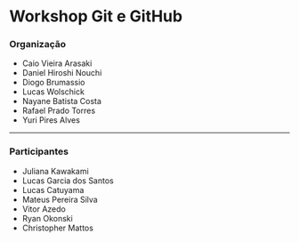 # Workshop Git e GitHub

### Organização
- Caio Vieira Arasaki
- Daniel Hiroshi Nouchi
- Diogo Brumassio
- Lucas Wolschick
- Nayane Batista Costa
- Rafael Prado Torres
- Yuri Pires Alves
---
### Participantes
- Juliana Kawakami
- Lucas Garcia dos Santos
- Lucas Catuyama
- Mateus Pereira Silva
- Vitor Azedo
- Ryan Okonski
- Christopher Mattos

